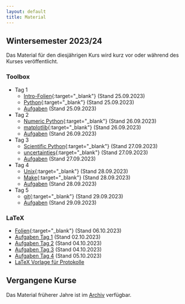 ```yaml
---
layout: default
title: Material
---
```



## Wintersemester 2023/24

Das Material für den diesjährigen Kurs wird kurz vor oder während des
Kurses veröffentlicht.

### Toolbox
- Tag 1
    - [Intro-Folien](files/archive/2023/intro.pdf){:target="_blank"} (Stand 25.09.2023)
    - [Python](files/archive/2023/python.html){:target="_blank"} (Stand 25.09.2023)
    - [Aufgaben](files/archive/2023/exercises-toolbox-1.zip) (Stand 25.09.2023)
- Tag 2
    - [Numeric Python](files/archive/2023/numeric-python.html){:target="_blank"} (Stand 26.09.2023)
    - [matplotlib](files/archive/2023/matplotlib.html){:target="_blank"} (Stand 26.09.2023)
    - [Aufgaben](files/archive/2023/exercises-toolbox-2.zip) (Stand 26.09.2023)
- Tag 3
    - [Scientific Python](files/archive/2023/scientific-python.html){:target="_blank"} (Stand 27.09.2023)
    - [uncertainties](files/archive/2023/uncertainties.html){:target="_blank"} (Stand 27.09.2023)
    - [Aufgaben](files/archive/2023/exercises-toolbox-3.zip) (Stand 27.09.2023)
- Tag 4
    - [Unix](files/archive/2023/unix.pdf){:target="_blank"} (Stand 28.09.2023)
    - [Make](files/archive/2023/make.pdf){:target="_blank"} (Stand 28.09.2023)
    - [Aufgaben](files/archive/2023/exercises-toolbox-4.zip) (Stand 28.09.2023)
- Tag 5
    - [git](files/archive/2023/git.pdf){:target="_blank"} (Stand 29.09.2023)
    - [Aufgaben](files/archive/2023/exercises-toolbox-5.zip) (Stand 29.09.2023)

### LaTeX
- [Folien](files/archive/2023/latex.pdf){:target="_blank"} (Stand 06.10.2023)
- [Aufgaben Tag 1](files/archive/2023/exercises-latex-1.zip) (Stand 02.10.2023)
- [Aufgaben Tag 2](files/archive/2023/exercises-latex-2.zip) (Stand 04.10.2023)
- [Aufgaben Tag 3](files/archive/2023/exercises-latex-3.zip) (Stand 04.10.2023)
- [Aufgaben Tag 4](files/archive/2023/exercises-latex-4.zip) (Stand 05.10.2023)
- <a href="https://github.com/pep-dortmund/toolbox-workshop-protocol-template" target="_blank">LaTeX Vorlage für Protokolle</a>

## Vergangene Kurse

Das Material früherer Jahre ist im [Archiv](archive.html) verfügbar.
